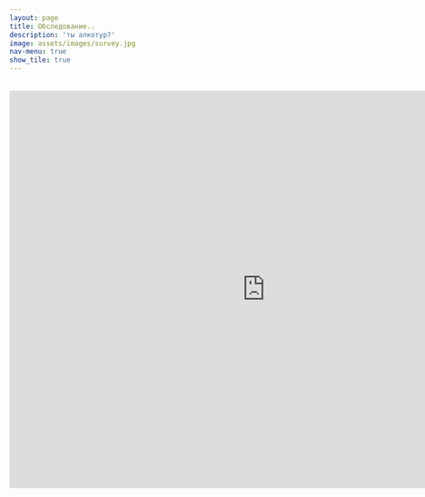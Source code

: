 ```yaml
---
layout: page
title: Обследование..
description: 'ты алкотур?'
image: assets/images/survey.jpg
nav-menu: true
show_tile: true
---
```


<br>
<center>
<iframe src="https://survey.zohopublic.eu/zs/4TBBbV" frameborder='0' style='height:700px;width:900px;' marginwidth='0' marginheight='0' scrolling='auto'></iframe>
</center>